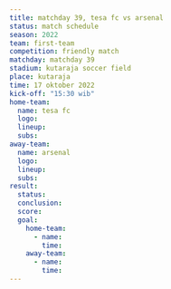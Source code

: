 ```yaml
---
title: matchday 39, tesa fc vs arsenal
status: match schedule
season: 2022
team: first-team
competition: friendly match
matchday: matchday 39
stadium: kutaraja soccer field
place: kutaraja
time: 17 oktober 2022
kick-off: "15:30 wib"
home-team:
  name: tesa fc
  logo:
  lineup:
  subs:
away-team:
  name: arsenal
  logo:
  lineup:
  subs:
result:
  status: 
  conclusion:
  score:
  goal:
    home-team:
      - name:
        time:
    away-team:
      - name:
        time:
---
```

